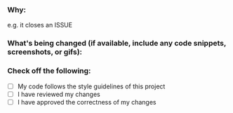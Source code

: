 <!--
Thank you for contributing to this project! You must fill out the information below before we can review this pull request. By explaining why you're making a change (or linking to an issue) and what changes you've made, we can triage your pull request to the best possible team for review.
-->

### Why:

e.g. it closes an ISSUE

<!-- If there's an existing issue for your change, please replace the ISSUE above with a link to the issue.
If there's _not_ an existing issue, please open one first to make it more likely that this update will be accepted: https://github.com/github/docs/issues/new/choose. -->

### What's being changed (if available, include any code snippets, screenshots, or gifs):

<!-- Let us know what you are changing. Share anything that could provide the most context.
If you made changes to the TeX files, images or LaTeX formatting explain in detail what has changed and why -->

### Check off the following:

- [ ] My code follows the style guidelines of this project
- [ ] I have reviewed my changes
- [ ] I have approved the correctness of my changes
